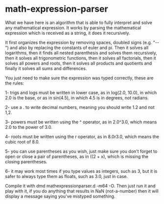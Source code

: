 # math-expression-parser
What we have here is an algorithm that is able to fully interpret and solve any mathematical expression. It works by parsing the mathematical expression which is received as a string, it does it recursively.

It first organizes the expression by removing spaces, doubled signs (e.g. "--") and also by replacing the constants of euler and pi. Then it solves all logarithms, then it finds all nested parenthesis and solves them recursively, then it solves all trigonometric functions, then it solves all factorials, then it solves all powers and roots, then it solves all products and quotients and finally it solves all sums and differences.

You just need to make sure the expression was typed correctly, these are the rules:

1- trigs and logs must be written in lower case, as in log(2.0, 10.0), in which 2.0 is the base, or as in sin(4.5), in which 4.5 is in degrees, not radians.

2- use a . to write decimal numbers, meaning you should write 1.2 and not 1,2.

3- powers must be written using the ^ operator, as in 2.0^3.0, which means 2.0 to the power of 3.0.

4- roots must be written using the r operator, as in 8.0r3.0, which means the cubic root of 8.0.

5- you can use parentheses as you wish, just make sure you don't forget to open or close a pair of parentheses, as in ((2 + x), which is missing the closing parentheses.

6- it may work most times if you type values as integers, such as 3, but it is safer to always type them as floats, such as 3.0, just in case.

Compile it with dmd mathexpressionparser.d -m64 -O. Then just run it and play with it, if you do anything that results in NaN (not-a-number) then it will display a message saying you've mistyped something.

